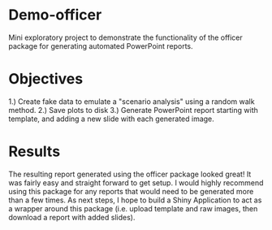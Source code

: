 # Demo-officer
Mini exploratory project to demonstrate the functionality of the officer package for generating automated PowerPoint reports.

# Objectives

1.) Create fake data to emulate a "scenario analysis" using a random walk method.
2.) Save plots to disk
3.) Generate PowerPoint report starting with template, and adding a new slide with each generated image.

# Results

The resulting report generated using the officer package looked great! It was fairly easy and straight forward to get setup. I would highly recommend using this package for any reports that would need to be generated more than a few times.  As next steps, I hope to build a Shiny Application to act as a wrapper around this package (i.e. upload template and raw images, then download a report with added slides).
